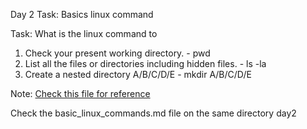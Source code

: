 Day 2 Task: Basics linux command

Task: What is the linux command to 
1. Check your present working directory. - pwd
2. List all the files or directories including hidden files. - ls -la
3. Create a nested directory A/B/C/D/E - mkdir A/B/C/D/E

Note: [Check this file for reference](basic_linux_commands.md)

Check the basic_linux_commands.md file on the same directory day2
